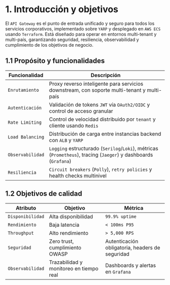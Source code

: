 # 1. Introducción y objetivos

El `API Gateway` es el punto de entrada unificado y seguro para todos los servicios corporativos, implementado sobre `YARP` y desplegado en `AWS ECS` usando `Terraform`. Está diseñado para operar en entornos multi-tenant y multi-país, garantizando seguridad, resiliencia, observabilidad y cumplimiento de los objetivos de negocio.

## 1.1 Propósito y funcionalidades

| Funcionalidad      | Descripción                                    |
|--------------------|------------------------------------------------|
| `Enrutamiento`     | Proxy reverso inteligente para servicios downstream, con soporte multi-tenant y multi-país |
| `Autenticación`    | Validación de tokens `JWT` vía `OAuth2/OIDC` y control de acceso granular |
| `Rate Limiting`    | Control de velocidad distribuido por `tenant` y cliente usando `Redis` |
| `Load Balancing`   | Distribución de carga entre instancias backend con `ALB` y `YARP` |
| `Observabilidad`   | `Logging` estructurado (`Serilog`/`Loki`), métricas (`Prometheus`), tracing (`Jaeger`) y dashboards (`Grafana`) |
| `Resiliencia`      | `Circuit breakers` (`Polly`), `retry policies` y health checks multinivel |

## 1.2 Objetivos de calidad

| Atributo           | Objetivo                | Métrica            |
|--------------------|------------------------|--------------------|
| `Disponibilidad`   | Alta disponibilidad    | `99.9% uptime`     |
| `Rendimiento`      | Baja latencia          | `< 100ms P95`      |
| `Throughput`       | Alto rendimiento       | `> 5,000 RPS`      |
| `Seguridad`        | Zero trust, cumplimiento OWASP | Autenticación obligatoria, headers de seguridad |
| `Observabilidad`   | Trazabilidad y monitoreo en tiempo real | Dashboards y alertas en `Grafana` |
